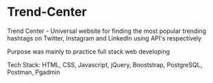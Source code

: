 # Trend-Center
Trend Center - Universal website for finding the most popular trending hashtags on Twitter, Instagram and LinkedIn using API's respectively

Purpose was mainly to practice full stack web developing

Tech Stack: HTML, CSS, Javascript, jQuery, Booststrap, PostgreSQL, Postman, Pgadmin


